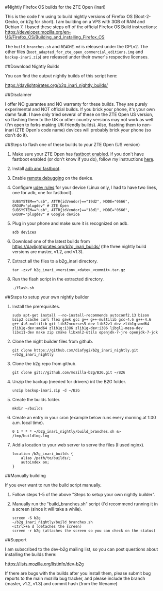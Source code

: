 #Nightly Firefox OS builds for the ZTE Open (inari)

This is the code I'm using to build nightly versions of Firefox OS (Boot-2-Gecko, or b2g for short). I am building on a VPS with 3GB of RAM and Debian 7. I based these steps off of the official Firefox OS Build instructions: https://developer.mozilla.org/en-US/Firefox_OS/Building_and_installing_Firefox_OS

The `build_branches.sh` and `README.md` is released under the GPLv2. The other files (`boot_adapted_for_zte_open_commercial_editions.img` and `backup-inari.zip`) are released under their owner's respective licenses.

##Download Nightly Builds

You can find the output nightly builds of this script here:

https://daylightpirates.org/b2g_inari_nightly_builds/

##Disclaimer

I offer NO guarantee and NO warranty for these builds. They are purely experimental and NOT official builds. If you brick your phone, it's your own damn fault. I have only tried several of these on the ZTE Open US version, so flashing them to the UK or other country versions may not work as well (I'm open to forks making UK-friendly builds). Also, flashing them to non-inari (ZTE Open's code name) devices will probably brick your phone (so don't do it).

##Steps to flash one of these builds to your ZTE Open (US version)

1. Make sure your ZTE Open has [fastboot enabled](https://developer.mozilla.org/en-US/Firefox_OS/Developer_phone_guide/ZTE_OPEN#Revision_02). If you don't have fastboot enabled (or don't know if you do), follow my instructions [here](https://bugzilla.mozilla.org/show_bug.cgi?id=928659#c2).

2. Install [adb and fastboot](https://developer.mozilla.org/en-US/Firefox_OS/Firefox_OS_build_prerequisites#Install_adb).

3. Enable [remote debugging](https://developer.mozilla.org/en-US/Firefox_OS/Firefox_OS_build_prerequisites#Enable_remote_debugging) on the device.

4. Configure [udev rules](https://developer.mozilla.org/en-US/Firefox_OS/Firefox_OS_build_prerequisites#For_Linux.3A_configure_the_udev_rule_for_your_phone) for your device (Linux only, I had to have two lines, one for adb, one for fastboot).

    ```
    SUBSYSTEM=="usb", ATTR{idVendor}=="19d2", MODE="0666", GROUP="plugdev" # ZTE Open
    SUBSYSTEM=="usb", ATTR{idVendor}=="18d1", MODE="0666", GROUP="plugdev" # Google device
    ```

5. Plug in your phone and make sure it is recognized on adb.

    ```
    adb devices
    ```

6. Download one of the latest builds from https://daylightpirates.org/b2g_inari_builds/ (the three nightly build versions are master, v1.2, and v1.3).

7. Extract all the files to a b2g_inari directory.

    ```
    tar -zxvf b2g_inari_<version>_<date>_<commit>.tar.gz
    ```

8. Run the flash script in the extracted directory.

    ```
    ./flash.sh
    ```

##Steps to setup your own nightly builder

1. Install the prerequisites.

    ```
    sudo apt-get install --no-install-recommends autoconf2.13 bison bzip2 ccache curl flex gawk gcc g++ g++-multilib gcc-4.6 g++-4.6 g++-4.6-multilib git lib32ncurses5-dev lib32z1-dev zlib1g:amd64 zlib1g-dev:amd64 zlib1g:i386 zlib1g-dev:i386 libgl1-mesa-dev libx11-dev make zip cmake libxml2-utils openjdk-7-jre openjdk-7-jdk
    ```

2. Clone the night builder files from github.

    ```
    git clone https://github.com/diafygi/b2g_inari_nightly.git ~/b2g_inari_nightly
    ```

3. Clone the b2g repo from github.

    ```
    git clone git://github.com/mozilla-b2g/B2G.git ~/B2G
    ```

4. Unzip the backup (needed for drivers) int the B2G folder.

    ```
    unzip backup-inari.zip -d ~/B2G
    ```

5. Create the builds folder.

    ```
    mkdir ~/builds
    ```

6. Create an entry in your cron (example below runs every morning at 1:00 a.m. local time).

    ```
    0 1 * * * ~/b2g_inari_nightly/build_branches.sh &> /tmp/buildlog.log
    ```

7. Add a location to your web server to serve the files (I used nginx).

    ```
    location /b2g_inari_builds {
        alias /path/to/builds/;
        autoindex on;
    }
    ```

##Manually building

If you ever want to run the build script manually.

1. Follow steps 1-5 of the above "Steps to setup your own nightly builder".

2. Manually run the "build_branches.sh" script (I'd recommend running it in a screen (since it will take a while).

    ```
    screen -S b2g
    ~/b2g_inari_nightly/build_branches.sh
    <ctrl>+a d (detaches the screen)
    screen -r b2g (attaches the screen so you can check on the status)
    ```

##Support

I am subscribed to the dev-b2g mailing list, so you can post questions about installing the builds there:

https://lists.mozilla.org/listinfo/dev-b2g

If there are bugs with the builds after you install them, please submit bug reports to the main mozilla bug tracker, and please include the branch (master, v1.2, v1.3) and commit hash (from the filename)


